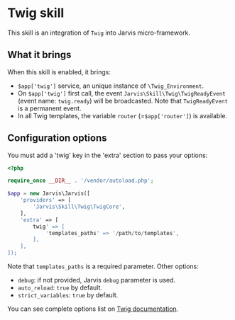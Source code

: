 # Twig skill

This skill is an integration of `Twig` into Jarvis micro-framework.

## What it brings

When this skill is enabled, it brings:

- `$app['twig']` service, an unique instance of `\Twig_Environment`.
- On `$app['twig']` first call, the event `Jarvis\Skill\Twig\TwigReadyEvent` (event name: `twig.ready`) will be broadcasted. Note that `TwigReadyEvent` is a permanent event.
- In all Twig templates, the variable `router` (=`$app['router']`) is available.

## Configuration options

You must add a 'twig' key in the 'extra' section to pass your options:

```php
<?php

require_once __DIR__ . '/vendor/autoload.php';

$app = new Jarvis\Jarvis([
    'providers' => [
        'Jarvis\Skill\Twig\TwigCore',
    ],
    'extra' => [
        twig' => [
            'templates_paths' => '/path/to/templates',
        ],
    ],
]);
```

Note that `templates_paths` is a required parameter. Other options:

- `debug`: if not provided, Jarvis `debug` parameter is used.
- `auto_reload`: `true` by default.
- `strict_variables`: `true` by default.

You can see complete options list on [Twig documentation](http://twig.sensiolabs.org/doc/api.html#environment-options).

